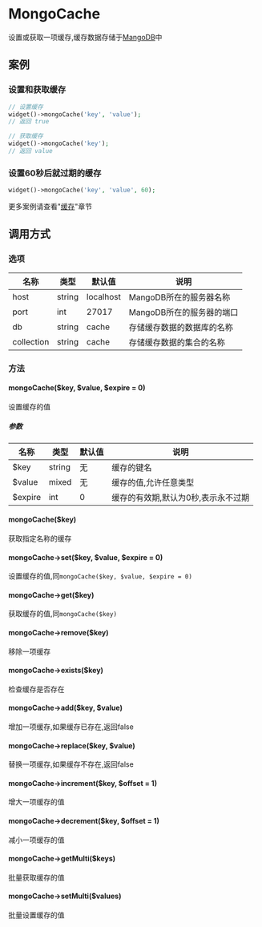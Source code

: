 MongoCache
==========

设置或获取一项缓存,缓存数据存储于[MangoDB](http://docs.mongodb.org/ecosystem/drivers/php/)中

案例
----

### 设置和获取缓存
```php
// 设置缓存
widget()->mongoCache('key', 'value');
// 返回 true

// 获取缓存
widget()->mongoCache('key');
// 返回 value
```

### 设置60秒后就过期的缓存
```php
widget()->mongoCache('key', 'value', 60);
```

更多案例请查看"[缓存](../book/cache.md)"章节

调用方式
-------

### 选项

| 名称       | 类型         | 默认值         | 说明                                                    |
|------------|--------------|----------------|---------------------------------------------------------|
| host       | string       | localhost      | MangoDB所在的服务器名称                                 |
| port       | int          | 27017          | MangoDB所在的服务器的端口                               |
| db         | string       | cache          | 存储缓存数据的数据库的名称                              |
| collection | string       | cache          | 存储缓存数据的集合的名称                                |

### 方法

#### mongoCache($key, $value, $expire = 0)
设置缓存的值

##### 参数

| 名称      | 类型      | 默认值    | 说明                                  |
|-----------|-----------|-----------|---------------------------------------|
| $key      | string    | 无        | 缓存的键名                            |
| $value    | mixed     | 无        | 缓存的值,允许任意类型                 |
| $expire   | int       | 0         | 缓存的有效期,默认为0秒,表示永不过期   |

#### mongoCache($key)
获取指定名称的缓存

#### mongoCache->set($key, $value, $expire = 0)
设置缓存的值,同`mongoCache($key, $value, $expire = 0)`

#### mongoCache->get($key)
获取缓存的值,同`mongoCache($key)`

#### mongoCache->remove($key)
移除一项缓存

#### mongoCache->exists($key)
检查缓存是否存在

#### mongoCache->add($key, $value)
增加一项缓存,如果缓存已存在,返回false

#### mongoCache->replace($key, $value)
替换一项缓存,如果缓存不存在,返回false

#### mongoCache->increment($key, $offset = 1)
增大一项缓存的值

#### mongoCache->decrement($key, $offset = 1)
减小一项缓存的值

#### mongoCache->getMulti($keys)
批量获取缓存的值

#### mongoCache->setMulti($values)
批量设置缓存的值
